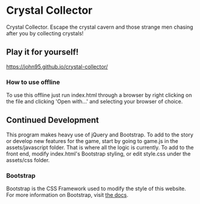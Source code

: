 # Crystal Collector
Crystal Collector. Escape the crystal cavern and those strange men chasing after you by collecting crystals!

## Play it for yourself!
https://john95.github.io/crystal-collector/

### How to use offline
To use this offline just run index.html through a browser by right clicking on the file and clicking 'Open with...' and selecting your browser of choice. 

## Continued Development
This program makes heavy use of jQuery and Bootstrap. To add to the story or develop new features for the game, start by going to game.js in the assets/javascript folder. That is where all the logic is currently. To add to the front end, modify index.html's Bootstrap styling, or edit style.css under the assets/css folder.

### Bootstrap
Bootstrap is the CSS Framework used to modify the style of this website. For more information on Bootstrap, visit [the docs](https://getbootstrap.com/docs/3.3/css/).
